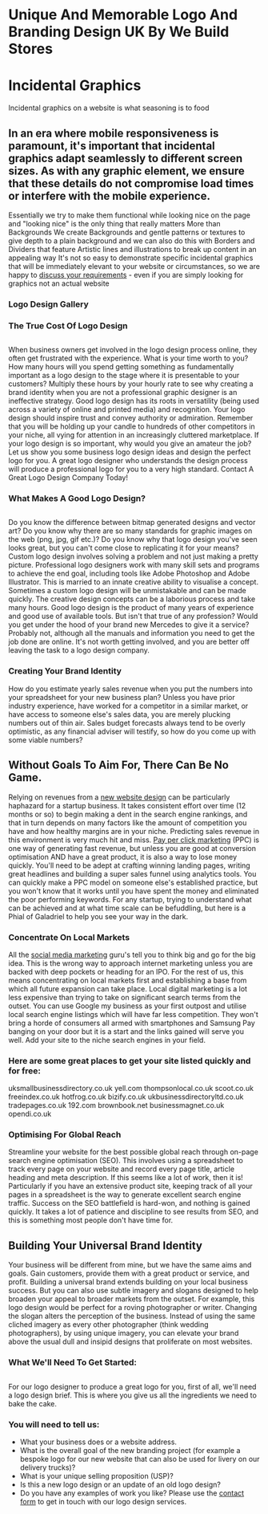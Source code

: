 # Unique And Memorable Logo And Branding Design UK By We Build Stores
# Incidental Graphics
Incidental graphics on a website is what seasoning is to food
## In an era where mobile responsiveness is paramount, it's important that incidental graphics adapt seamlessly to different screen sizes. As with any graphic element, we ensure that these details do not compromise load times or interfere with the mobile experience.
Essentially we try to make them functional while looking nice on the page and "looking nice" is the only thing that really matters
More than Backgrounds
We create Backgrounds and gentle patterns or textures to give depth to a plain background and we can also do this with Borders and Dividers that feature Artistic lines and illustrations to break up content in an appealing way
It's not so easy to demonstrate specific incidental graphics that will be immediately elevant to your website or circumstances, so we are happy to [discuss your requirements](https://www.webuildstores.co.uk/contact) \- even if you are simply looking for graphics not an actual website
### Logo Design Gallery

### The True Cost Of Logo Design

## 
When business owners get involved in the logo design process online, they often get frustrated with the experience. What is your time worth to you?
How many hours will you spend getting something as fundamentally important as a logo design to the stage where it is presentable to your customers?
Multiply these hours by your hourly rate to see why creating a brand identity when you are not a professional graphic designer is an ineffective strategy.
Good logo design has its roots in versatility (being used across a variety of online and printed media) and recognition.
Your logo design should inspire trust and convey authority or admiration.
Remember that you will be holding up your candle to hundreds of other competitors in your niche, all vying for attention in an increasingly cluttered marketplace.
If your logo design is so important, why would you give an amateur the job? Let us show you some business logo design ideas and design the perfect logo for you.
A great logo designer who understands the design process will produce a professional logo for you to a very high standard.
Contact A Great Logo Design Company Today!
### What Makes A Good Logo Design?

## 
Do you know the difference between bitmap generated designs and vector art?
Do you know why there are so many standards for graphic images on the web (png, jpg, gif etc.)?
Do you know why that logo design you've seen looks great, but you can't come close to replicating it for your means?
Custom logo design involves solving a problem and not just making a pretty picture.
Professional logo designers work with many skill sets and programs to achieve the end goal, including tools like Adobe Photoshop and Adobe Illustrator. This is married to an innate creative ability to visualise a concept.
Sometimes a custom logo design will be unmistakable and can be made quickly. The creative design concepts can be a laborious process and take many hours.
Good logo design is the product of many years of experience and good use of available tools.
But isn't that true of any profession? Would you get under the hood of your brand new Mercedes to give it a service? Probably not, although all the manuals and information you need to get the job done are online.
It's not worth getting involved, and you are better off leaving the task to a logo design company.
### Creating Your Brand Identity

How do you estimate yearly sales revenue when you put the numbers into your spreadsheet for your new business plan?
Unless you have prior industry experience, have worked for a competitor in a similar market, or have access to someone else's sales data, you are merely plucking numbers out of thin air.
Sales budget forecasts always tend to be overly optimistic, as any financial adviser will testify, so how do you come up with some viable numbers?
## Without Goals To Aim For, There Can Be No Game.
Relying on revenues from a [new website design](https://www.webuildstores.co.uk/website-design) can be particularly haphazard for a startup business.
It takes consistent effort over time (12 months or so) to begin making a dent in the search engine rankings, and that in turn depends on many factors like the amount of competition you have and how healthy margins are in your niche.
Predicting sales revenue in this environment is very much hit and miss.
[Pay per click marketing](https://www.webuildstores.co.uk/pay-per-click) (PPC) is one way of generating fast revenue, but unless you are good at conversion optimisation AND have a great product, it is also a way to lose money quickly.
You'll need to be adept at crafting winning landing pages, writing great headlines and building a super sales funnel using analytics tools.
You can quickly make a PPC model on someone else's established practice, but you won't know that it works until you have spent the money and eliminated the poor performing keywords.
For any startup, trying to understand what can be achieved and at what time scale can be befuddling, but here is a Phial of Galadriel to help you see your way in the dark.
### Concentrate On Local Markets

All the [social media marketing](https://www.webuildstores.co.uk/social-media-plans) guru's tell you to think big and go for the big idea.
This is the wrong way to approach internet marketing unless you are backed with deep pockets or heading for an IPO. For the rest of us, this means concentrating on local markets first and establishing a base from which all future expansion can take place.
Local digital marketing is a lot less expensive than trying to take on significant search terms from the outset. You can use Google my business as your first outpost and utilise local search engine listings which will have far less competition.
They won't bring a horde of consumers all armed with smartphones and Samsung Pay banging on your door but it is a start and the links gained will serve you well.
Add your site to the niche search engines in your field.
### Here are some great places to get your site listed quickly and for free:
uksmallbusinessdirectory.co.uk
yell.com
thompsonlocal.co.uk
scoot.co.uk
freeindex.co.uk
hotfrog.co.uk
bizify.co.uk
ukbusinessdirectoryltd.co.uk
tradepages.co.uk
192.com
brownbook.net
businessmagnet.co.uk
opendi.co.uk
### Optimising For Global Reach

Streamline your website for the best possible global reach through on-page search engine optimisation (SEO).
This involves using a spreadsheet to track every page on your website and record every page title, article heading and meta description.
If this seems like a lot of work, then it is! Particularly if you have an extensive product site, keeping track of all your pages in a spreadsheet is the way to generate excellent search engine traffic.
Success on the SEO battlefield is hard-won, and nothing is gained quickly. It takes a lot of patience and discipline to see results from SEO, and this is something most people don't have time for.
## Building Your Universal Brand Identity
Your business will be different from mine, but we have the same aims and goals. Gain customers, provide them with a great product or service, and profit.
Building a universal brand extends building on your local business success. But you can also use subtle imagery and slogans designed to help broaden your appeal to broader markets from the outset.
For example, this logo design would be perfect for a roving photographer or writer. Changing the slogan alters the perception of the business.
Instead of using the same cliched imagery as every other photographer (think wedding photographers), by using unique imagery, you can elevate your brand above the usual dull and insipid designs that proliferate on most websites.
### What We'll Need To Get Started:

## 
For our logo designer to produce a great logo for you, first of all, we'll need a logo design brief. This is where you give us all the ingredients we need to bake the cake.
### You will need to tell us:
 * What your business does or a website address.
 * What is the overall goal of the new branding project (for example a bespoke logo for our new website that can also be used for livery on our delivery trucks)?
 * What is your unique selling proposition (USP)?
 * Is this a new logo design or an update of an old logo design?
 * Do you have any examples of work you like?
Please use the [contact form](https://www.webuildstores.co.uk/contact) to get in touch with our logo design services.
